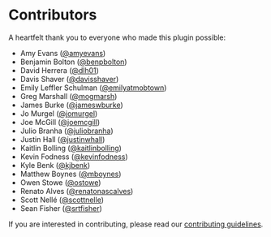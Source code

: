 # Contributors

A heartfelt thank you to everyone who made this plugin possible:

- Amy Evans ([@amyevans](https://github.com/amyevans))
- Benjamin Bolton ([@benpbolton](https://github.com/benpbolton))
- David Herrera ([@dlh01](https://github.com/dlh01))
- Davis Shaver ([@davisshaver](https://github.com/davisshaver))
- Emily Leffler Schulman ([@emilyatmobtown](https://github.com/emilyatmobtown))
- Greg Marshall ([@mogmarsh](https://github.com/mogmarsh))
- James Burke ([@jameswburke](https://github.com/jameswburke))
- Jo Murgel ([@jomurgel](https://github.com/jomurgel))
- Joe McGill ([@joemcgill](https://github.com/joemcgill))
- Julio Branha ([@juliobranha](https://github.com/juliobranha))
- Justin Hall ([@justinwhall](https://github.com/justinwhall))
- Kaitlin Bolling ([@kaitlinbolling](https://github.com/kaitlinbolling))
- Kevin Fodness ([@kevinfodness](https://github.com/kevinfodness))
- Kyle Benk ([@kjbenk](https://github.com/kjbenk))
- Matthew Boynes ([@mboynes](https://github.com/mboynes))
- Owen Stowe ([@ostowe](https://github.com/ostowe))
- Renato Alves ([@renatonascalves](https://github.com/renatonascalves))
- Scott Nellé ([@scottnelle](https://github.com/scottnelle))
- Sean Fisher ([@srtfisher](https://github.com/srtfisher))

If you are interested in contributing, please read our [contributing guidelines](CONTRIBUTING.md).
